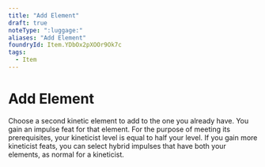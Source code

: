 ```yaml
---
title: "Add Element"
draft: true
noteType: ":luggage:"
aliases: "Add Element"
foundryId: Item.YDbOx2pXOOr9Ok7c
tags:
  - Item
---
```


# Add Element

Choose a second kinetic element to add to the one you already have. You gain an impulse feat for that element. For the purpose of meeting its prerequisites, your kineticist level is equal to half your level. If you gain more kineticist feats, you can select hybrid impulses that have both your elements, as normal for a kineticist.
